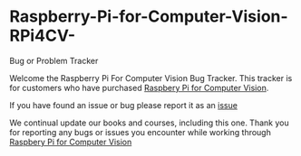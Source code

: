 # Raspberry-Pi-for-Computer-Vision-RPi4CV-
Bug or Problem Tracker

Welcome the Raspberry Pi For Computer Vision Bug Tracker.  This tracker is for customers who have purchased [Raspbery Pi for Computer Vision](https://www.pyimagesearch.com/raspberry-pi-for-computer-vision/).  

If you have found an issue or bug please report it as an [issue](https://github.com/JonHaase/Raspberry-Pi-for-Computer-Vision-RPi4CV-/issues)

We continual update our books and courses, including this one.  Thank you for reporting any bugs or issues you encounter while working through [Raspbery Pi for Computer Vision](https://www.pyimagesearch.com/raspberry-pi-for-computer-vision/)
